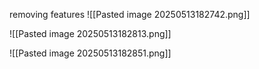 removing features
![[Pasted image 20250513182742.png]]

![[Pasted image 20250513182813.png]]

![[Pasted image 20250513182851.png]]


